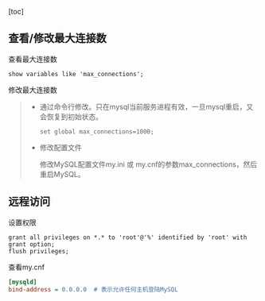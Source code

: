 [toc]

## 查看/修改最大连接数

查看最大连接数

```mysql
show variables like 'max_connections';
```

修改最大连接数

> - 通过命令行修改。只在mysql当前服务进程有效，一旦mysql重启，又会恢复到初始状态。
>
>   ```mysql
>   set global max_connections=1000;
>   ```
>
> - 修改配置文件
>
>   修改MySQL配置文件my.ini 或 my.cnf的参数max_connections，然后重启MySQL。

## 远程访问

设置权限

```mysql
grant all privileges on *.* to 'root'@'%' identified by 'root' with grant option;
flush privileges;
```

查看my.cnf 

```ini
[mysqld]
bind-address = 0.0.0.0  # 表示允许任何主机登陆MySQL
```

